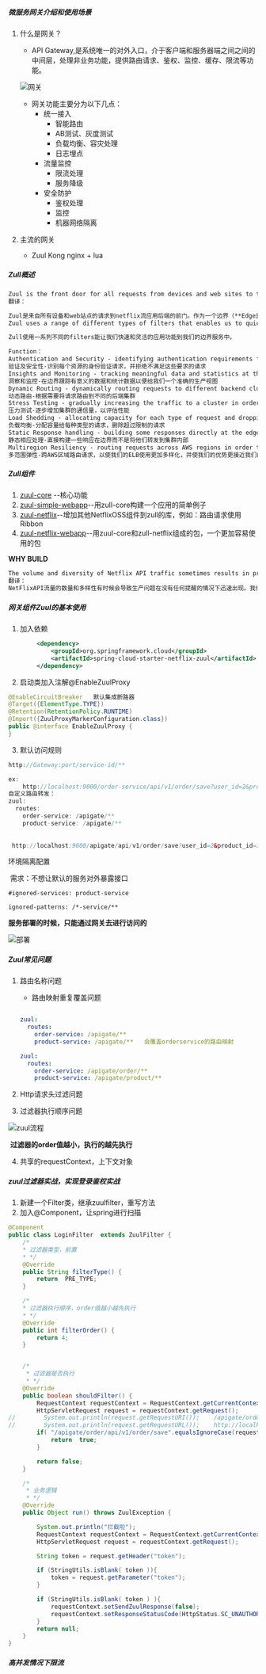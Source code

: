 ##### 微服务网关介绍和使用场景

1. 什么是网关？

   + API Gateway,是系统唯一的对外入口，介于客户端和服务器端之间之间的中间层，处理非业务功能，提供路由请求、鉴权、监控、缓存、限流等功能。

   ![网关](E:\DarkhorseRoad\github\SpingCloud\网关\images\网关01.png)

   + 网关功能主要分为以下几点：
     + 统一接入
       + 智能路由
       + AB测试、灰度测试
       + 负载均衡、容灾处理
       + 日志埋点
     + 流量监控
       + 限流处理
       + 服务降级
     + 安全防护
       + 鉴权处理
       + 监控
       + 机器网络隔离

2. 主流的网关

   + Zuul Kong nginx + lua

##### Zull概述

```xml
Zuul is the front door for all requests from devices and web sites to the backend of the Netflix streaming application. As an edge service application, Zuul is built to enable dynamic routing, monitoring, resiliency and security. It also has the ability to route requests to multiple Amazon Auto Scaling Groups as appropriate.
翻译：

Zuul是来自所有设备和web站点的请求到netflix流应用后端的前门。作为一个边界（**Edge真的不知该如何翻译，以下均翻译为边界**）服务应用，Zuul的构建是为了支持动态路由，监视，弹性和安全性。他还可以根据需求将请求路由到多个Amazon自动伸缩组。
Zuul uses a range of different types of filters that enables us to quickly and nimbly apply functionality to our edge service.

Zull使用一系列不同的filters能让我们快速和灵活的应用功能到我们的边界服务中。

Function：
Authentication and Security - identifying authentication requirements for each resource and rejecting requests that do not satisfy them.
验证及安全性-识别每个资源的身份验证请求，并拒绝不满足这些要求的请求
Insights and Monitoring - tracking meaningful data and statistics at the edge in order to give us an accurate view of production.
洞察和监控-在边界跟踪有意义的数据和统计数据以便给我们一个准确的生产视图
Dynamic Routing - dynamically routing requests to different backend clusters as needed.
动态路由-根据需要将请求路由到不同的后端集群
Stress Testing - gradually increasing the traffic to a cluster in order to gauge performance.
压力测试-逐步增加集群的通信量，以评估性能
Load Shedding - allocating capacity for each type of request and dropping requests that go over the limit.
负载均衡-分配容量给每种类型的请求，删除超过限制的请求
Static Response handling - building some responses directly at the edge instead of forwarding them to an internal cluster
静态相应处理-直接构建一些响应在边界而不是将他们转发到集群内部
Multiregion Resiliency - routing requests across AWS regions in order to diversify our ELB usage and move our edge closer to our members
多范围弹性-跨AWS区域路由请求，以使我们的ELB使用更加多样化，并使我们的优势更接近我们的成员
```



##### Zull组件

1. [zuul-core](https://github.com/Netflix/zuul/tree/2.1/zuul-core)  --核心功能
2. [zuul-simple-webapp](https://github.com/Netflix/zuul/tree/1.x/zuul-simple-webapp)--用zull-core构建一个应用的简单例子
3. [zuul-netflix](https://github.com/Netflix/zuul/tree/1.x/zuul-netflix)--增加其他NetflixOSS组件到zull的库，例如：路由请求使用Ribbon
4. [zuul-netflix-webapp](https://github.com/Netflix/zuul/tree/1.x/zuul-netflix-webapp)--用zuul-core和zull-netflix组成的包，一个更加容易使用的包



**WHY BUILD**

```xml
The volume and diversity of Netflix API traffic sometimes results in production issues arising quickly and without warning. We need a system that allows us to rapidly change behavior in order to react to these situations.
翻译：
NetFlixAPI流量的数量和多样性有时候会导致生产问题在没有任何提醒的情况下迅速出现。我们需要能让我们迅速改变行为去应对这种情况的系统。
```





##### 网关组件Zuul的基本使用

1. 加入依赖

```xml
        <dependency>
            <groupId>org.springframework.cloud</groupId>
            <artifactId>spring-cloud-starter-netflix-zuul</artifactId>
        </dependency>
```

2. 启动类加入注解@EnableZuulProxy

```java
@EnableCircuitBreaker   默认集成断路器
@Target({ElementType.TYPE})
@Retention(RetentionPolicy.RUNTIME)
@Import({ZuulProxyMarkerConfiguration.class})
public @interface EnableZuulProxy {
}
```

3. 默认访问规则

```java
http://Gateway:port/service-id/**

ex:
	http://localhost:9000/order-service/api/v1/order/save?user_id=2&product_id=1
自定义路由转发：
zuul:
  routes:
    order-service: /apigate/**
    product-service: /apigate/**
    
    
 http://localhost:9000/apigate/api/v1/order/save?user_id=2&product_id=1   
```

环境隔离配置

​	需求：不想让默认的服务对外暴露接口

```
#ignored-services: product-service
```

```
ignored-patterns: /*-service/**
```



**服务部署的时候，只能通过网关去进行访问的**

![部署](E:\DarkhorseRoad\github\SpingCloud\网关\images\部署形式.png)





##### Zuul常见问题

1. 路由名称问题

   + 路由映射重复覆盖问题

   ```yaml
   
   zuul:
     routes:
       order-service: /apigate/**
       product-service: /apigate/**   会覆盖orderservice的路由映射
   
   zuul:
     routes:
       order-service: /apigate/order/**
       product-service: /apigate/product/**
   ```

2. Http请求头过滤问题

3. 过滤器执行顺序问题

![zuul流程](E:\DarkhorseRoad\github\SpingCloud\网关\images\zuul流程.png)

​	**过滤器的order值越小，执行的越先执行**



4. 共享的requestContext，上下文对象



##### zuul过滤器实战，实现登录鉴权实战

1. 新建一个Filter类，继承zuulfilter，重写方法
2. 加入@Component，让spring进行扫描

```java
@Component
public class LoginFilter  extends ZuulFilter {
    /*
    * 过滤器类型，前置
    * */
    @Override
    public String filterType() {
        return  PRE_TYPE;
    }

    /*
    * 过滤器执行顺序，order值越小越先执行
    * */
    @Override
    public int filterOrder() {
        return 4;
    }


    /*
     * 过滤器是否执行
     * */
    @Override
    public boolean shouldFilter() {
        RequestContext requestContext = RequestContext.getCurrentContext();
        HttpServletRequest request = requestContext.getRequest();
//        System.out.println(request.getRequestURI());    /apigate/order/api/v1/order/save
//        System.out.println(request.getRequestURL());    http://localhost:9000/apigate/order/api/v1/order/save
        if( "/apigate/order/api/v1/order/save".equalsIgnoreCase(request.getRequestURI()) ){
            return  true;
        }

        return false;
    }

    /*
     * 业务逻辑
     * */
    @Override
    public Object run() throws ZuulException {

        System.out.println("拦截啦");
        RequestContext requestContext = RequestContext.getCurrentContext();
        HttpServletRequest request = requestContext.getRequest();

        String token = request.getHeader("token");

        if (StringUtils.isBlank( token )){
            token = request.getParameter("token");
        }

        if (StringUtils.isBlank( token ) ){
            requestContext.setSendZuulResponse(false);
            requestContext.setResponseStatusCode(HttpStatus.SC_UNAUTHORIZED);
        }
        return null;
    }
}
```

##### 高并发情况下限流

